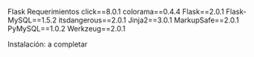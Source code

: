 Flask
Requerimientos
 click==8.0.1
 colorama==0.4.4
Flask==2.0.1
Flask-MySQL==1.5.2
itsdangerous==2.0.1
Jinja2==3.0.1
MarkupSafe==2.0.1
PyMySQL==1.0.2
Werkzeug==2.0.1

Instalación: a completar